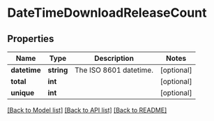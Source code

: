 # DateTimeDownloadReleaseCount

## Properties
Name | Type | Description | Notes
------------ | ------------- | ------------- | -------------
**datetime** | **string** | The ISO 8601 datetime. | [optional] 
**total** | **int** |  | [optional] 
**unique** | **int** |  | [optional] 

[[Back to Model list]](../README.md#documentation-for-models) [[Back to API list]](../README.md#documentation-for-api-endpoints) [[Back to README]](../README.md)



